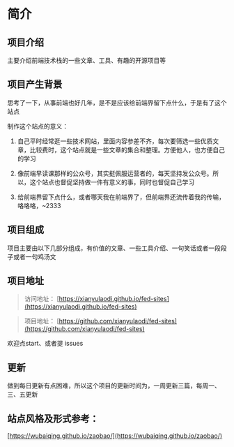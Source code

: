 # 简介


## 项目介绍

  主要介绍前端技术栈的一些文章、工具、有趣的开源项目等


## 项目产生背景

思考了一下，从事前端也好几年，是不是应该给前端界留下点什么，于是有了这个站点

制作这个站点的意义：

1. 自己平时经常逛一些技术网站，里面内容参差不齐，每次要筛选一些优质文章，比较费时，这个站点就是一些文章的集合和整理。方便他人，也方便自己的学习

2. 像前端早读课那样的公众号，其实挺佩服运营者的，每天坚持发公众号。所以，这个站点也督促坚持做一件有意义的事，同时也督促自己学习

3. 给前端界留下点什么，或者哪天我在前端界了，但前端界还流传着我的传输，咯咯咯，~2333



## 项目组成

项目主要由以下几部分组成，有价值的文章、一些工具介绍、一句笑话或者一段段子或者一句鸡汤文


## 项目地址

> 访问地址： [https://xianyulaodi.github.io/fed-sites](https://xianyulaodi.github.io/fed-sites)

> 项目地址： [https://github.com/xianyulaodi/fed-sites](https://github.com/xianyulaodi/fed-sites)

欢迎点start、或者提 issues


## 更新

做到每日更新有点困难，所以这个项目的更新时间为，一周更新三篇，每周一、三、五更新


## 站点风格及形式参考：

[https://wubaiqing.github.io/zaobao/](https://wubaiqing.github.io/zaobao/)